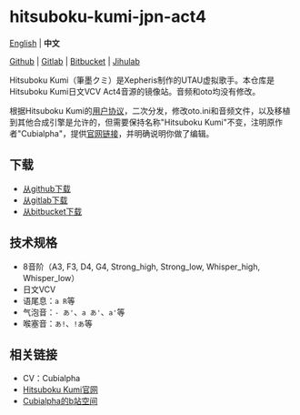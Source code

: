 # hitsuboku-kumi-jpn-act4

[English](README.md) | **中文**

[Github](https://github.com/oxygen-dioxide/hitsuboku-kumi-jpn-act4) | 
[Gitlab](https://gitlab.com/oxygen-dioxide/hitsuboku-kumi-jpn-act4) | 
[Bitbucket](https://bitbucket.org/oxygendioxide/hitsuboku-kumi-jpn-act4) | 
[Jihulab](https://jihulab.com/oxygen-dioxide/hitsuboku-kumi-jpn-act4)

Hitsuboku Kumi（筆墨クミ）是Xepheris制作的UTAU虚拟歌手。本仓库是Hitsuboku Kumi日文VCV Act4音源的镜像站。音频和oto均没有修改。

根据Hitsuboku Kumi的[用户协议](https://github.com/oxygen-dioxide/milk-jpn/blob/main/license.md)，二次分发，修改oto.ini和音频文件，以及移植到其他合成引擎是允许的，但需要保持名称"Hitsuboku Kumi"不变，注明原作者"Cubialpha"，提供[官网链接](https://cubialpha.wixsite.com/koomstar)，并明确说明你做了编辑。

## 下载
- [从github下载](https://github.com/oxygen-dioxide/hitsuboku-kumi-jpn-act4/archive/refs/heads/main.zip)
- [从gitlab下载](https://gitlab.com/oxygen-dioxide/hitsuboku-kumi-jpn-act4/-/archive/main/milk-jpn-main.zip)
- [从bitbucket下载](https://bitbucket.org/oxygendioxide/hitsuboku-kumi-jpn-act4/get/main.zip)

## 技术规格
- 8音阶（A3, F3, D4, G4, Strong_high, Strong_low, Whisper_high, Whisper_low）
- 日文VCV
- 语尾息：`a R`等
- 气泡音：`- あ'`、`a あ'`、`a'`等
- 喉塞音：`あ!`、`!あ`等
  
## 相关链接
- CV：Cubialpha
- [Hitsuboku Kumi官网](https://cubialpha.wixsite.com/koomstar)
- [Cubialpha的b站空间](https://space.bilibili.com/522152972)
